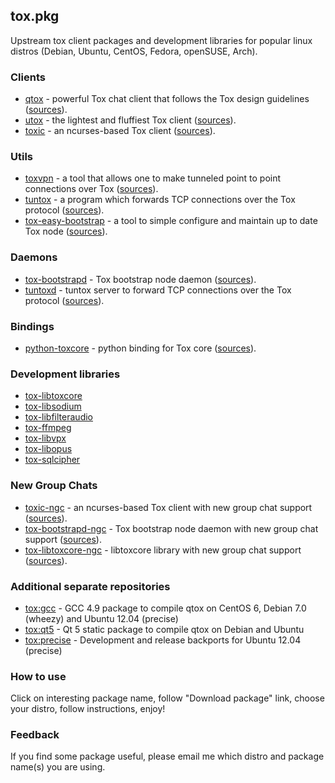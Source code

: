 ## tox.pkg

Upstream tox client packages and development libraries for popular linux distros (Debian, Ubuntu, CentOS, Fedora, openSUSE, Arch).

### Clients

* [qtox](https://build.opensuse.org/package/show/home:antonbatenev:tox/qtox) - powerful Tox chat client that follows the Tox design guidelines ([sources](https://github.com/tux3/qTox)).
* [utox](https://build.opensuse.org/package/show/home:antonbatenev:tox/utox) - the lightest and fluffiest Tox client ([sources](https://github.com/GrayHatter/uTox)).
* [toxic](https://build.opensuse.org/package/show/home:antonbatenev:tox/toxic) - an ncurses-based Tox client ([sources](https://github.com/JFreegman/toxic)).

### Utils

* [toxvpn](https://build.opensuse.org/package/show/home:antonbatenev:tox/toxvpn) - a tool that allows one to make tunneled point to point connections over Tox ([sources](https://github.com/cleverca22/toxvpn)).
* [tuntox](https://build.opensuse.org/package/show/home:antonbatenev:tox/tuntox) - a program which forwards TCP connections over the Tox protocol ([sources](https://github.com/gjedeer/tuntox)).
* [tox-easy-bootstrap](https://build.opensuse.org/package/show/home:antonbatenev:tox/tox-easy-bootstrap) - a tool to simple configure and maintain up to date Tox node ([sources](https://github.com/abbat/tox.pkg/tree/master/tox-easy-bootstrap)).

### Daemons

* [tox-bootstrapd](https://build.opensuse.org/package/show/home:antonbatenev:tox/tox-libtoxcore) - Tox bootstrap node daemon ([sources](https://github.com/irungentoo/toxcore/tree/master/other/bootstrap_daemon)).
* [tuntoxd](https://build.opensuse.org/package/show/home:antonbatenev:tox/tuntox) - tuntox server to forward TCP connections over the Tox protocol ([sources](https://github.com/gjedeer/tuntox)).

### Bindings

* [python-toxcore](https://build.opensuse.org/package/show/home:antonbatenev:tox/python-toxcore) - python binding for Tox core ([sources](https://github.com/abbat/pytoxcore)).

### Development libraries

* [tox-libtoxcore](https://build.opensuse.org/package/show/home:antonbatenev:tox/tox-libtoxcore)
* [tox-libsodium](https://build.opensuse.org/package/show/home:antonbatenev:tox/tox-libsodium)
* [tox-libfilteraudio](https://build.opensuse.org/package/show/home:antonbatenev:tox/tox-libfilteraudio)
* [tox-ffmpeg](https://build.opensuse.org/package/show/home:antonbatenev:tox/tox-ffmpeg)
* [tox-libvpx](https://build.opensuse.org/package/show/home:antonbatenev:tox/tox-libvpx)
* [tox-libopus](https://build.opensuse.org/package/show/home:antonbatenev:tox/tox-libopus)
* [tox-sqlcipher](https://build.opensuse.org/package/show/home:antonbatenev:tox/tox-sqlcipher)

### New Group Chats

* [toxic-ngc](https://build.opensuse.org/package/show/home:antonbatenev:tox/toxic-ngc) - an ncurses-based Tox client with new group chat support ([sources](https://github.com/JFreegman/toxic)).
* [tox-bootstrapd-ngc](https://build.opensuse.org/package/show/home:antonbatenev:tox/tox-libtoxcore-ngc) - Tox bootstrap node daemon with new group chat support ([sources](https://github.com/JFreegman/toxcore/tree/master/other/bootstrap_daemon)).
* [tox-libtoxcore-ngc](https://build.opensuse.org/package/show/home:antonbatenev:tox/tox-libtoxcore-ngc) - libtoxcore library with new group chat support ([sources](https://github.com/JFreegman/toxcore)).

### Additional separate repositories

* [tox:gcc](https://build.opensuse.org/package/show/home:antonbatenev:tox:gcc/tox-gcc) - GCC 4.9 package to compile qtox on CentOS 6, Debian 7.0 (wheezy) and Ubuntu 12.04 (precise)
* [tox:qt5](https://build.opensuse.org/package/show/home:antonbatenev:tox:qt5/tox-qt5) - Qt 5 static package to compile qtox on Debian and Ubuntu
* [tox:precise](https://build.opensuse.org/project/show/home:antonbatenev:tox:precise) - Development and release backports for Ubuntu 12.04 (precise)

### How to use

Click on interesting package name, follow "Download package" link, choose your distro, follow instructions, enjoy!

### Feedback

If you find some package useful, please email me which distro and package name(s) you are using.

